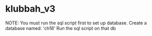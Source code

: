 # klubbah_v3

NOTE: You must run the sql script first to set up database.
Create a database named: 'ch18'
Run the sql script on that db
